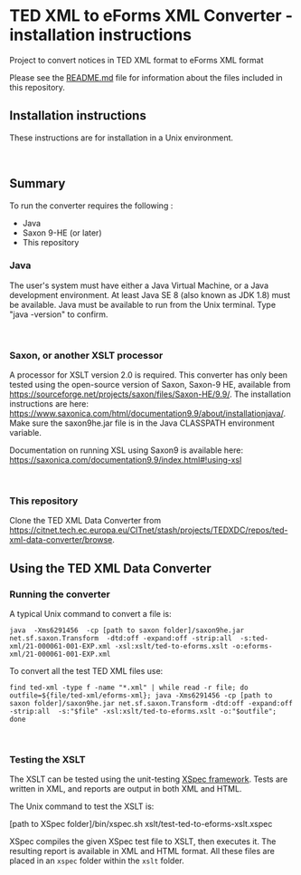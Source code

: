 # TED XML to eForms XML Converter - installation instructions

Project to convert notices in TED XML format to eForms XML format

Please see the [README.md](README.md) file for information about the files included in this repository.


## Installation instructions

These instructions are for installation in a Unix environment.

<br>

## Summary
To run the converter requires the following :

* Java
* Saxon 9-HE (or later)
* This repository


### Java

The user's system must have either a Java Virtual Machine, or a Java development environment. At least Java SE 8 (also known as JDK 1.8) must be available. Java must be available to run from the Unix terminal. Type "java -version" to confirm.

<br>

### Saxon, or another XSLT processor

A processor for XSLT version 2.0 is required. This converter has only been tested using the open-source version of Saxon, Saxon-9 HE, available from https://sourceforge.net/projects/saxon/files/Saxon-HE/9.9/. The installation instructions are here: https://www.saxonica.com/html/documentation9.9/about/installationjava/. Make sure the saxon9he.jar file is in the Java CLASSPATH environment variable.

Documentation on running XSL using Saxon9 is available here: https://saxonica.com/documentation9.9/index.html#!using-xsl

<br>

### This repository

Clone the TED XML Data Converter from https://citnet.tech.ec.europa.eu/CITnet/stash/projects/TEDXDC/repos/ted-xml-data-converter/browse.


## Using the TED XML Data Converter

### Running the converter

A typical Unix command to convert a file is:

`java  -Xms6291456  -cp [path to saxon folder]/saxon9he.jar net.sf.saxon.Transform  -dtd:off -expand:off -strip:all  -s:ted-xml/21-000061-001-EXP.xml -xsl:xslt/ted-to-eforms.xslt -o:eforms-xml/21-000061-001-EXP.xml`

To convert all the test TED XML files use:

`find ted-xml -type f -name "*.xml" | while read -r file; do outfile=${file/ted-xml/eforms-xml}; java -Xms6291456 -cp [path to saxon folder]/saxon9he.jar net.sf.saxon.Transform -dtd:off -expand:off -strip:all  -s:"$file" -xsl:xslt/ted-to-eforms.xslt -o:"$outfile"; done `

<br>

### Testing the XSLT

The XSLT can be tested using the unit-testing [XSpec framework](https://github.com/xspec/xspec). Tests are written in XML, and reports are output in both XML and HTML.

The Unix command to test the XSLT is:

[path to XSpec folder]/bin/xspec.sh xslt/test-ted-to-eforms-xslt.xspec

XSpec compiles the given XSpec test file to XSLT, then executes it. The resulting report is available in XML and HTML format. All these files are placed in an `xspec` folder within the `xslt` folder.



